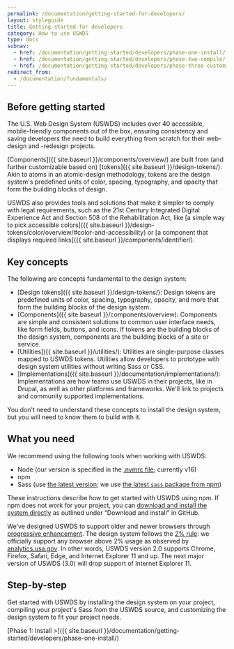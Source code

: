 ```yaml
---
permalink: /documentation/getting-started-for-developers/
layout: styleguide
title: Getting started for developers
category: How to use USWDS
type: docs
subnav:
  - href: /documentation/getting-started/developers/phase-one-install/
  - href: /documentation/getting-started/developers/phase-two-compile/
  - href: /documentation/getting-started/developers/phase-three-customize/
redirect_from:
  - /documentation/fundamentals/
---
```

## Before getting started
The U.S. Web Design System (USWDS) includes over 40 accessible, mobile-friendly components out of the box, ensuring consistency and saving developers the need to build everything from scratch for their web-design and -redesign projects.

[Components]({{ site.baseurl }}/components/overview/) are built from (and further customizable based on) [tokens]({{ site.baseurl }}/design-tokens/). Akin to atoms in an atomic-design methodology, tokens are the design system's predefined units of color, spacing, typography, and opacity that form the building blocks of design.

USWDS also provides tools and solutions that make it simpler to comply with legal requirements, such as the 21st Century Integrated Digital Experience Act and Section 508 of the Rehabilitation Act, like [a simple way to pick accessible colors]({{ site.baseurl }}/design-tokens/color/overview/#color-and-accessibility) or [a component that displays required links]({{ site.baseurl }}/components/identifier/).

## Key concepts
The following are concepts fundamental to the design system:
- [Design tokens]({{ site.baseurl }}/design-tokens/): Design tokens are predefined units of color, spacing, typography, opacity, and more that form the building blocks of the design system.
- [Components]({{ site.baseurl }}/components/overview): Components are simple and consistent solutions to common user interface needs, like form fields, buttons, and icons. If tokens are the building blocks of the design system, components are the building blocks of a site or service.
- [Utilities]({{ site.baseurl }}/utilities/): Utilities are single-purpose classes mapped to USWDS tokens. Utilities allow developers to prototype with design system utilities without writing Sass or CSS.
- [Implementations]({{ site.baseurl }}/documentation/implementations/): Implementations are how teams use USWDS in their projects, like in Drupal, as well as other platforms and frameworks. We'll link to projects and community supported implementations. 

You don't need to understand these concepts to install the design system, but you will need to know them to build with it.

## What you need
We recommend using the following tools when working with USWDS:
- Node (our version is specified in the [.nvmrc file](https://github.com/uswds/uswds/blob/main/.nvmrc); currently v16)
- npm
- Sass (use [the latest version](https://nodejs.org/en/download/); we use [the latest `sass` package from npm](https://www.npmjs.com/package/sass))

These instructions describe how to get started with USWDS using npm. If npm does not work for your project, you can [download and install the system directly](https://github.com/uswds/uswds#download-and-install) as outlined under “Download and install” in GitHub.

We’ve designed USWDS to support older and newer browsers through [progressive enhancement](https://en.wikipedia.org/wiki/Progressive_enhancement). The design system follows the [2% rule](https://gds.blog.gov.uk/2012/01/25/support-for-browsers/): we officially support any browser above 2% usage as observed by [analytics.usa.gov](https://analytics.usa.gov/). In other words, USWDS version 2.0 supports Chrome, Firefox, Safari, Edge, and Internet Explorer 11 and up. The next major version of USWDS (3.0) will drop support of Internet Explorer 11.

## Step-by-step
Get started with USWDS by installing the design system on your project, compiling your project's Sass from the USWDS source, and customizing the design system to fit your project needs.

[Phase 1: Install &gt;]({{ site.baseurl }}/documentation/getting-started/developers/phase-one-install/)